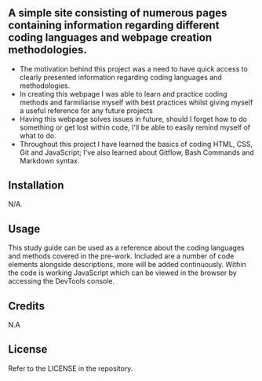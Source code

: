 # <Prework Study Guide Webpage>

## A simple site consisting of numerous pages containing information regarding different coding languages and webpage creation methodologies. 


- The motivation behind this project was a need to have quick access to clearly presented information regarding coding languages and methodologies.
- In creating this webpage I was able to learn and practice coding methods and farmiliarise myself with best practices whilst giving myself a useful reference for any future projects
- Having this webpage solves issues in future, should I forget how to do something or get lost within code, I'll be able to easily remind myself of what to do. 
- Throughout this project I have learned the basics of coding HTML, CSS, Git and JavaScript; I've also learned about Gitflow, Bash Commands and Markdown syntax.

## Installation

N/A.

## Usage

This study guide can be used as a reference about the coding languages and methods covered in the pre-work.
Included are a number of code elements alongside descriptions, more will be added continuously.
Within the code is working JavaScript which can be viewed in the browser by accessing the DevTools console.


## Credits

N.A

## License

Refer to the LICENSE in the repository.
